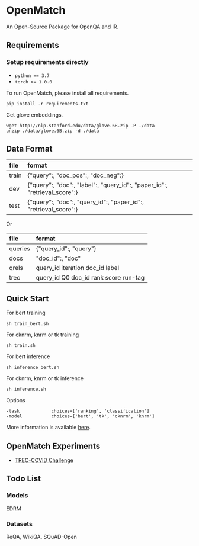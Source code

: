 # OpenMatch
An Open-Source Package for OpenQA and IR.

## Requirements
### Setup requirements directly
* `python == 3.7`
* `torch >= 1.0.0`

To run OpenMatch, please install all requirements.
```
pip install -r requirements.txt
```

Get glove embeddings.
```
wget http://nlp.stanford.edu/data/glove.6B.zip -P ./data
unzip ./data/glove.6B.zip -d ./data
```

## Data Format

|file|format|
|:---|:-----|
|train|{"query":, "doc\_pos":, "doc\_neg":}|
|dev  |{"query":, "doc":, "label":, "query\_id":, "paper\_id":, "retrieval\_score":}|
|test |{"query":, "doc":, "query\_id":, "paper\_id":, "retrieval\_score":}|

Or

|file|format|
|:---|:-----|
|queries|{"query\_id":, "query"}|
|docs|"doc\_id":, "doc"|
|qrels|query\_id iteration doc\_id label|
|trec|query\_id Q0 doc\_id rank score run-tag|

## Quick Start
For bert training
```
sh train_bert.sh
```

For cknrm, knrm or tk training
```
sh train.sh
```

For bert inference
```
sh inference_bert.sh
```

For cknrm, knrm or tk inference
```
sh inference.sh
```

Options
```
-task            choices=['ranking', 'classification']
-model           choices=['bert', 'tk', 'cknrm', 'knrm']
```
More information is available [here](./docs/openmatch.md).

## OpenMatch Experiments
* [TREC-COVID Challenge](./docs/experiments-treccovid.md)

## Todo List
### Models
EDRM

### Datasets
ReQA, WikiQA, SQuAD-Open
